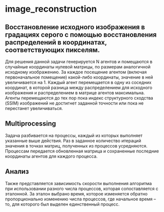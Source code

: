 # image_reconstruction

## Восстановление исходного изображения в градациях серого с помощью восстановления распределений в координатах, соответствующих пикселям.

Для решения данной задачи генерируется N агентов и помещаются в случайные координаты нулевой матрицы, по размерам аналогичной исходному изображению.
За каждое посещение агентом (включая первоначальное помещение) какой-либо координаты, значение в ней увеличивается на 1.
Каждый агент перемещается в одну из соседних координат, в которой разница между распределением для исходного изображения и распределением в матрице агентов максимальна.
Агенты перемещаются до тех пор пока индекс структурного сходства (SSIM) изображений не достигнет заданной точности или пока не перестанет увеличиваться.

## Multiprocessing

Задача разбивается на процессы, каждый из которых выполняет указанные выше действия.
Раз в заданное количество итераций значения в точках матриц, полученных из процессов усредняются.
Процессам передается обновленная матрица и сохраненные последние координаты агентов для каждого процесса.

## Анализ

Также представляется зависимость скорости выполнения алгоритма при использовании разного числа процессов, которая сопоставляется с эталонной.
За эталон выбрано время, которое изменяется обратно пропорционально изменению числа процессов, где начальное время – то, для которого был выделен единственный процесс.
